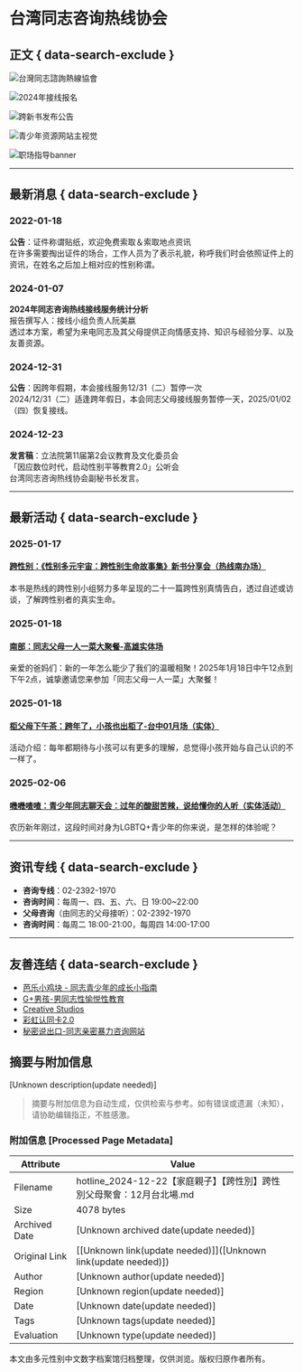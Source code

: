 # 台湾同志咨询热线协会

## 正文 { data-search-exclude }


![台灣同志諮詢熱線協會](https://hotline.org.tw/sites/hotline.org.tw/files/styles/carousel/public/field_insert_carousel/%E5%87%BA%E6%AB%83%E7%9B%B8%E8%AB%87%E5%AE%A4.jpg?itok=o1EhBY9u)

![2024年接线报名](https://hotline.org.tw/sites/hotline.org.tw/files/styles/carousel/public/field_insert_carousel/2024%E6%8E%A5%E7%B7%9A%E5%A0%B1%E5%90%8D-02.jpg?itok=6Qj1YlhH)

![跨新书发布公告](https://hotline.org.tw/sites/hotline.org.tw/files/styles/carousel/public/field_insert_carousel/%E8%B7%A8%E6%96%B0%E6%9B%B8%E6%A9%AB%E5%B9%85%E5%BB%A3%E5%91%8A_%E5%B7%A5%E4%BD%9C%E5%8D%80%E5%9F%9F%201.jpg?itok=mMSu3N1V)

![青少年资源网站主视觉](https://hotline.org.tw/sites/hotline.org.tw/files/styles/carousel/public/field_insert_carousel/%E8%8A%AD%E6%A8%82%E5%B0%8F%E9%9B%9E%E5%A1%8A%E9%9D%92%E5%B0%91%E5%B9%B4%E8%B3%87%E6%BA%90%E7%B6%B2%E7%AB%99%E4%B8%BB%E8%A6%96%E8%A6%BA_Share.png?itok=3NP83Q6n)

![职场指导banner](https://hotline.org.tw/sites/hotline.org.tw/files/styles/carousel/public/field_insert_carousel/%E8%81%B7%E5%A0%B4%E6%8C%87%E6%A8%99banner-02.jpg?itok=6rZL3ixP)

---

## 最新消息 { data-search-exclude }

### 2022-01-18
**公告**：证件称谓贴纸，欢迎免费索取＆索取地点资讯  
在许多需要掏出证件的场合，工作人员为了表示礼貌，称呼我们时会依照证件上的资讯，在姓名之后加上相对应的性别称谓。

### 2024-01-07
**2024年同志咨询热线接线服务统计分析**  
报告撰写人：接线小组负责人阮美嬴  
透过本方案，希望为来电同志及其父母提供正向情感支持、知识与经验分享、以及友善资源。

### 2024-12-31
**公告**：因跨年假期，本会接线服务12/31（二）暂停一次  
2024/12/31（二）适逢跨年假日，本会同志父母接线服务暂停一天，2025/01/02（四）恢复接线。

### 2024-12-23
**发言稿**：立法院第11届第2会议教育及文化委员会  
「因应数位时代，启动性别平等教育2.0」公听会  
台湾同志咨询热线协会副秘书长发言。

---

## 最新活动 { data-search-exclude }

### 2025-01-17
#### [跨性别：《性别多元宇宙：跨性别生命故事集》新书分享会（热线南办场）](https://hotline.org.tw/civicrm/event/info?reset=1&id=721)  
本书是热线的跨性别小组努力多年呈现的二十一篇跨性别真情告白，透过自述或访谈，了解跨性别者的真实生命。

### 2025-01-18
#### [南部：同志父母一人一菜大聚餐-高雄实体场](https://hotline.org.tw/civicrm/event/info?reset=1&id=744)  
亲爱的爸妈们：新的一年怎么能少了我们的温暖相聚！2025年1月18日中午12点到下午2点，诚挚邀请您来参加「同志父母一人一菜」大聚餐！  

### 2025-01-18
#### [柜父母下午茶：跨年了，小孩也出柜了-台中01月场（实体）](https://hotline.org.tw/civicrm/event/info?reset=1&id=740)  
活动介绍：每年都期待与小孩可以有更多的理解，总觉得小孩开始与自己认识的不一样了。

### 2025-02-06
#### [嘰嘰喳喳：青少年同志聊天会：过年的酸甜苦辣，说给懂你的人听（实体活动）](https://hotline.org.tw/civicrm/event/info?reset=1&id=745)  
农历新年刚过，这段时间对身为LGBTQ+青少年的你来说，是怎样的体验呢？

---

## 资讯专线 { data-search-exclude }

- **咨询专线**：02-2392-1970  
- **咨询时间**：每周一、四、五、六、日 19:00~22:00  
- **父母咨询**（由同志的父母接听）：02-2392-1970  
- **咨询时间**：每周二 18:00-21:00，每周四 14:00-17:00  

---

## 友善连结 { data-search-exclude }

- [芭乐小鸡块 - 同志青少年的成长小指南](https://young.hotline.org.tw/)
- [G+男孩-男同志性愉悦性教育](https://gplus.org.tw/)
- [Creative Studios](https://www.creative-studios-taipei.hotline.org.tw/)
- [彩虹认同卡2.0](https://www.o-bank.com/web/Event/rainbow_card_2/index.html)
- [秘密说出口-同志亲密暴力咨询网站](http://lgbt.38.org.tw/)
<!-- tcd_original_link https://hotline.org.tw/civicrm/event/info?reset=1&id=697 -->


## 摘要与附加信息

<!-- tcd_abstract -->
[Unknown description(update needed)]
<!-- tcd_abstract_end -->

> 摘要与附加信息为自动生成，仅供检索与参考。如有错误或遗漏（未知），请协助编辑指正，不胜感激。

### 附加信息 [Processed Page Metadata]

| Attribute       | Value                                  |
|-----------------|----------------------------------------|
| Filename        | hotline_2024-12-22【家庭親子】【跨性別】跨性別父母聚會：12月台北場.md                             |
| Size            | 4078 bytes                           |
| Archived Date   | [Unknown archived date(update needed)]                             |
| Original Link   | [[Unknown link(update needed)]]([Unknown link(update needed)])                       |
| Author          | [Unknown author(update needed)]                               |
| Region          | [Unknown region(update needed)]                               |
| Date            | [Unknown date(update needed)]                                 |
| Tags            | [Unknown tags(update needed)]                                 |
| Evaluation            | [Unknown type(update needed)]                                 |
<!-- tcd_table_end -->

本文由多元性别中文数字档案馆归档整理，仅供浏览。版权归原作者所有。
